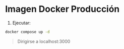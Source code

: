 # Imagen Docker Producción


1. Ejecutar:

```bash
docker compose up -d
```

> Dirigirse a localhost:3000

